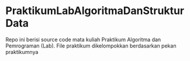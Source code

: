 # PraktikumLabAlgoritmaDanStrukturData
 Repo ini berisi source code mata kuliah Praktikum Algoritma dan Pemrograman (Lab).
 File praktikum dikelompokkan berdasarkan pekan praktikumnya

